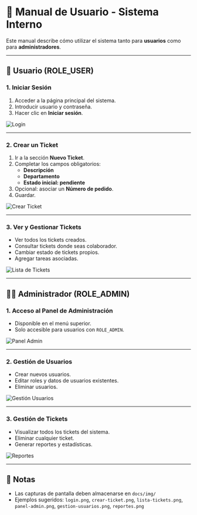 # 📘 Manual de Usuario - Sistema Interno

Este manual describe cómo utilizar el sistema tanto para **usuarios** como para **administradores**.

---

## 👤 Usuario (ROLE_USER)

### 1. Iniciar Sesión
1. Acceder a la página principal del sistema.
2. Introducir usuario y contraseña.
3. Hacer clic en **Iniciar sesión**.

![Login](img/login.png)

---

### 2. Crear un Ticket
1. Ir a la sección **Nuevo Ticket**.
2. Completar los campos obligatorios:
   - **Descripción**
   - **Departamento**
   - **Estado inicial: pendiente**
3. Opcional: asociar un **Número de pedido**.
4. Guardar.

![Crear Ticket](img/crear-ticket.png)

---

### 3. Ver y Gestionar Tickets
- Ver todos los tickets creados.  
- Consultar tickets donde seas colaborador.  
- Cambiar estado de tickets propios.  
- Agregar tareas asociadas.  

![Lista de Tickets](img/lista-tickets.png)

---

## 👨‍💼 Administrador (ROLE_ADMIN)

### 1. Acceso al Panel de Administración
- Disponible en el menú superior.  
- Solo accesible para usuarios con `ROLE_ADMIN`.  

![Panel Admin](img/panel-admin.png)

---

### 2. Gestión de Usuarios
- Crear nuevos usuarios.  
- Editar roles y datos de usuarios existentes.  
- Eliminar usuarios.  

![Gestión Usuarios](img/gestion-usuarios.png)

---

### 3. Gestión de Tickets
- Visualizar todos los tickets del sistema.  
- Eliminar cualquier ticket.  
- Generar reportes y estadísticas.  

![Reportes](img/reportes.png)

---

## 📂 Notas

- Las capturas de pantalla deben almacenarse en `docs/img/`  
- Ejemplos sugeridos: `login.png`, `crear-ticket.png`, `lista-tickets.png`, `panel-admin.png`, `gestion-usuarios.png`, `reportes.png`
